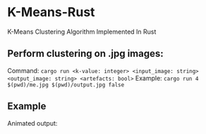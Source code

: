 # K-Means-Rust
K-Means Clustering Algorithm Implemented In Rust

## Perform clustering on .jpg images:
Command: ```cargo run <k-value: integer> <input_image: string> <output_image: string> <artefacts: bool>```
Example: ```cargo run 4 $(pwd)/me.jpg $(pwd)/output.jpg false```

## Example
Animated output: [](../main/output_animated.gif)